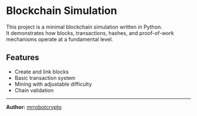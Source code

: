 # Blockchain Simulation

This project is a minimal blockchain simulation written in Python.  
It demonstrates how blocks, transactions, hashes, and proof-of-work mechanisms operate at a fundamental level.

## Features
- Create and link blocks
- Basic transaction system
- Mining with adjustable difficulty
- Chain validation

---

**Author:** [mrrobotcrypto](https://github.com/mrrobotcrypto)
